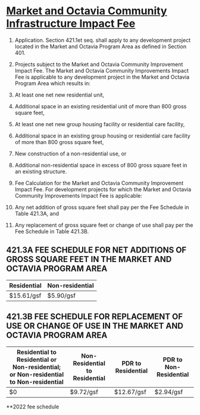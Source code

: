 # [Market and Octavia Community Infrastructure Impact Fee](http://library.amlegal.com/nxt/gateway.dll/California/planning/article4developmentimpactfeesandprojectr?f=templates$fn=default.htm$3.0$vid=amlegal:sanfrancisco_ca$anc=JD_421)

1. Application. Section 421.1et seq. shall apply to any development project located in the Market and Octavia Program Area as defined in Section 401.

2. Projects subject to the Market and Octavia Community Improvement Impact Fee. The Market and Octavia Community Improvements Impact Fee is applicable to any development project in the Market and Octavia Program Area which results in:

  1. At least one net new residential unit,
  2. Additional space in an existing residential unit of more than 800 gross square feet,
  3. At least one net new group housing facility or residential care facility,
  4. Additional space in an existing group housing or residential care facility of more than 800 gross square feet,
  5. New construction of a non-residential use, or
  6. Additional non-residential space in excess of 800 gross square feet in an existing structure.

1. Fee Calculation for the Market and Octavia Community Improvement Impact Fee. For development projects for which the Market and Octavia Community Improvements Impact Fee is applicable:

  1. Any net addition of gross square feet shall pay per the Fee Schedule in Table 421.3A, and
  2. Any replacement of gross square feet or change of use shall pay per the Fee Schedule in Table 421.3B.

## 421.3A FEE SCHEDULE FOR NET ADDITIONS OF GROSS SQUARE FEET IN THE MARKET AND OCTAVIA PROGRAM AREA

Residential | Non-residential
----------- | ---------------
$15.61/gsf   | $5.90/gsf

## 421.3B FEE SCHEDULE FOR REPLACEMENT OF USE OR CHANGE OF USE IN THE MARKET AND OCTAVIA PROGRAM AREA

Residential to Residential or Non-residential; or Non-residential to Non-residential | Non-Residential to Residential | PDR to Residential | PDR to Non-Residential
------------------------------------------------------------------------------------ | ------------------------------ | ------------------ | ----------------------
$0                                                                                   | $9.72/gsf                      | $12.67/gsf          | $2.94/gsf

**2022 fee schedule
